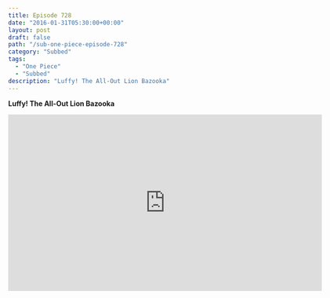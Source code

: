 ```yaml
---
title: Episode 728
date: "2016-01-31T05:30:00+00:00"
layout: post
draft: false
path: "/sub-one-piece-episode-728"
category: "Subbed"
tags:
  - "One Piece"
  - "Subbed"
description: "Luffy! The All-Out Lion Bazooka"
---
```


**Luffy! The All-Out Lion Bazooka**

<iframe width="640" height="360" src="https://www.rapidvideo.com/e/G6FRPGM5G5" frameborder="0" marginwidth=0 marginheight=0 scrolling=no allowfullscreen></iframe>

